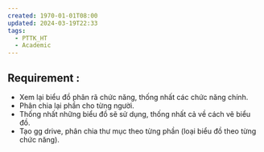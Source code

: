 ```yaml
---
created: 1970-01-01T08:00
updated: 2024-03-19T22:33
tags:
  - PTTK_HT
  - Academic
---
```

## Requirement : 
- Xem lại biểu đồ phân rã chức năng, thống nhất các chức năng chính.
- Phân chia lại phần cho từng người.
- Thống nhất những biểu đồ sẽ sử dụng, thống nhất cả về cách vẽ biểu đồ.
- Tạo gg drive, phân chia thư mục theo từng phần (loại biểu đồ theo từng chức năng).